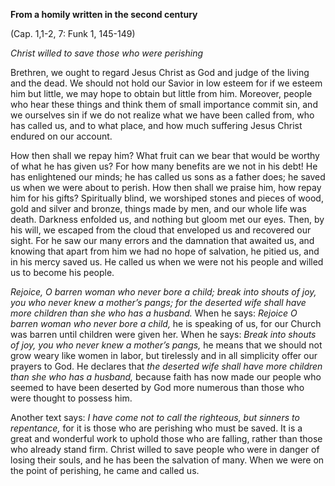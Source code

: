 

**From a homily written in the second century**

(Cap. 1,1-2, 7: Funk 1, 145-149)

_Christ willed to save those who were perishing_

Brethren, we ought to regard Jesus Christ as God and judge of the living and the dead. We should not hold our Savior in low esteem for if we esteem him but little, we may hope to obtain but little from him. Moreover, people who hear these things and think them of small importance commit sin, and we ourselves sin if we do not realize what we have been called from, who has called us, and to what place, and how much suffering Jesus Christ endured on our account.

How then shall we repay him? What fruit can we bear that would be worthy of what he has given us? For how many benefits are we not in his debt! He has enlightened our minds; he has called us sons as a father does; he saved us when we were about to perish. How then shall we praise him, how repay him for his gifts? Spiritually blind, we worshiped stones and pieces of wood, gold and silver and bronze, things made by men, and our whole life was death. Darkness enfolded us, and nothing but gloom met our eyes. Then, by his will, we escaped from the cloud that enveloped us and recovered our sight. For he saw our many errors and the damnation that awaited us, and knowing that apart from him we had no hope of salvation, he pitied us, and in his mercy saved us. He called us when we were not his people and willed us to become his people.

_Rejoice, O barren woman who never bore a child; break into shouts of joy, you who never knew a mother’s pangs; for the deserted wife shall have more children than she who has a husband._ When he says: _Rejoice O barren woman who never bore a child,_ he is speaking of us, for our Church was barren until children were given her. When he says: _Break into shouts of joy, you who never knew a mother’s pangs,_ he means that we should not grow weary like women in labor, but tirelessly and in all simplicity offer our prayers to God. He declares that _the deserted wife shall have more children than she who has a husband,_ because faith has now made our people who seemed to have been deserted by God more numerous than those who were thought to possess him.

Another text says: _I have come not to call the righteous, but sinners to repentance,_ for it is those who are perishing who must be saved. It is a great and wonderful work to uphold those who are falling, rather than those who already stand firm. Christ willed to save people who were in danger of losing their souls, and he has been the salvation of many. When we were on the point of perishing, he came and called us.


